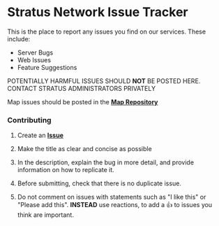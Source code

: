 # Stratus Network Issue Tracker

This is the place to report any issues you find on our services. These include:
- Server Bugs
- Web Issues
- Feature Suggestions

POTENTIALLY HARMFUL ISSUES SHOULD **NOT** BE POSTED HERE. CONTACT STRATUS ADMINISTRATORS PRIVATELY

Map issues should be posted in the **[Map Repository](https://github.com/StratusNetwork/Map-Rotations/issues)**

### Contributing
1. Create an **[Issue](https://github.com/StratusNetwork/Issues/issues)**
2. Make the title as clear and concise as possible
3. In the description, explain the bug in more detail, and provide information on how to replicate it.

4. Before submitting, check that there is no duplicate issue.
5. Do not comment on issues with statements such as "I like this" or "Please add this". **INSTEAD** use reactions, to add a 👍 to issues you think are important.
